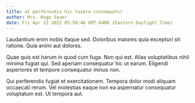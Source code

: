 ```yaml
---
title: at perferendis hic facere consequatur
author: Mrs. Hugo Sauer
date: Fri Apr 22 2022 05:59:46 GMT-0400 (Eastern Daylight Time)
---
```

Laudantium enim nobis itaque sed. Doloribus maiores quia excepturi sit ratione. Quia animi aut dolores.

 Quae quis est harum in quod cum fuga. Non qui est. Alias voluptatibus nihil minima fugiat qui. Sed aperiam consequatur hic ut earum. Eligendi asperiores et tempore consequatur minus non.

 Qui perferendis fugiat et exercitationem. Tempora dolor modi aliquam occaecati rerum. Vel molestias eaque non ea aspernatur consequatur voluptatum est. Ut tempora aut.
